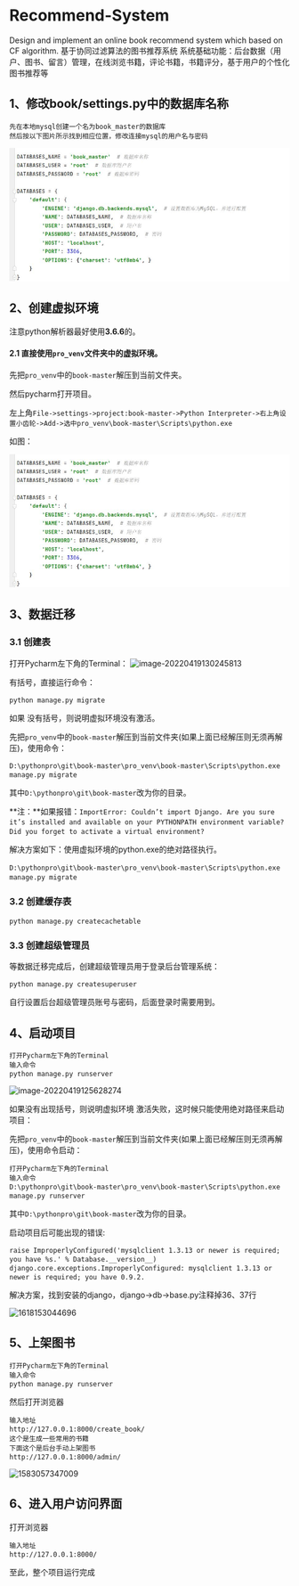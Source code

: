# Recommend-System
Design and implement an online book recommend system which based on CF algorithm.
基于协同过滤算法的图书推荐系统
系统基础功能：后台数据（用户、图书、留言）管理，在线浏览书籍，评论书籍，书籍评分，基于用户的个性化图书推荐等
## 1、修改book/settings.py中的数据库名称

```
先在本地mysql创建一个名为book_master的数据库
然后按以下图片所示找到相应位置，修改连接mysql的用户名与密码
```

![database](image/database.jpg)



## 2、创建虚拟环境

注意python解析器最好使用**3.6.6**的。



#### 2.1 直接使用`pro_venv`文件夹中的虚拟环境。

先把`pro_venv`中的`book-master`解压到当前文件夹。

然后pycharm打开项目。

左上角`File->settings->project:book-master->Python Interpreter->右上角设置小齿轮->Add->选中pro_venv\book-master\Scripts\python.exe`

如图：

![image-20220419124746089](image\database.jpg)





## 3、数据迁移

### 3.1 创建表

打开Pycharm左下角的Terminal：
![image-20220419130245813](image\jh.png)

有括号，直接运行命令：

```
python manage.py migrate
```

如果 没有括号，则说明虚拟环境没有激活。

先把`pro_venv`中的`book-master`解压到当前文件夹(如果上面已经解压则无须再解压)，使用命令：

```
D:\pythonpro\git\book-master\pro_venv\book-master\Scripts\python.exe manage.py migrate
```

其中`D:\pythonpro\git\book-master`改为你的目录。

**注：**如果报错：`ImportError: Couldn’t import Django. Are you sure it’s installed and available on your PYTHONPATH environment variable? Did you forget to activate a virtual environment?`

解决方案如下：使用虚拟环境的python.exe的绝对路径执行。

`D:\pythonpro\git\book-master\pro_venv\book-master\Scripts\python.exe manage.py migrate`



### 3.2 创建缓存表

```
python manage.py createcachetable
```



### 3.3 创建超级管理员

等数据迁移完成后，创建超级管理员用于登录后台管理系统：

```
python manage.py createsuperuser
```

自行设置后台超级管理员账号与密码，后面登录时需要用到。



## 4、启动项目

```
打开Pycharm左下角的Terminal
输入命令
python manage.py runserver
```

![image-20220419125628274](image\jhxn.png)

如果没有出现括号，则说明虚拟环境 激活失败，这时候只能使用绝对路径来启动项目：

先把`pro_venv`中的`book-master`解压到当前文件夹(如果上面已经解压则无须再解压)，使用命令启动：

```
打开Pycharm左下角的Terminal
输入命令
D:\pythonpro\git\book-master\pro_venv\book-master\Scripts\python.exe manage.py runserver
```

其中`D:\pythonpro\git\book-master`改为你的目录。

启动项目后可能出现的错误:

```
raise ImproperlyConfigured('mysqlclient 1.3.13 or newer is required; you have %s.' % Database.__version__)
django.core.exceptions.ImproperlyConfigured: mysqlclient 1.3.13 or newer is required; you have 0.9.2.
```

解决方案，找到安装的django，django->db->base.py注释掉36、37行

![1618153044696](image\zs.png)



## 5、上架图书

```
打开Pycharm左下角的Terminal
输入命令
python manage.py runserver
```

然后打开浏览器

```
输入地址
http://127.0.0.1:8000/create_book/
这个是生成一些常用的书籍
下面这个是后台手动上架图书
http://127.0.0.1:8000/admin/
```

![1583057347009](image/1583057347009.png)





## 6、进入用户访问界面

打开浏览器

```
输入地址
http://127.0.0.1:8000/
```

至此，整个项目运行完成
